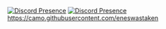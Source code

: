 [![Discord Presence](https://lanyard.cnrad.dev/api/1056965235971465246)](https://discord.com/users/1056965235971465246)
[![Discord Presence](https://lanyard.cnrad.dev/api/852629327891660881)](https://discord.com/users/852629327891660881)
https://camo.githubusercontent.com/eneswastaken
